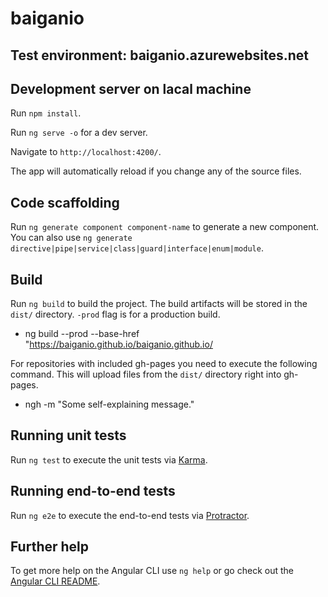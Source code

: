 # baiganio
## Test environment:  baiganio.azurewebsites.net

## Development server on lacal machine

Run `npm install`.

Run `ng serve -o` for a dev server. 

Navigate to `http://localhost:4200/`. 

The app will automatically reload if you change any of the source files.

## Code scaffolding

Run `ng generate component component-name` to generate a new component. You can also use `ng generate directive|pipe|service|class|guard|interface|enum|module`.

## Build

Run `ng build` to build the project. The build artifacts will be stored in the `dist/` directory. `-prod` flag is for a production build.
* ng build --prod --base-href "https://baiganio.github.io/baiganio.github.io/

For repositories with included gh-pages you need to execute the following command.
This will upload files from the `dist/` directory right into gh-pages.
* ngh -m "Some self-explaining message."

## Running unit tests

Run `ng test` to execute the unit tests via [Karma](https://karma-runner.github.io).

## Running end-to-end tests

Run `ng e2e` to execute the end-to-end tests via [Protractor](http://www.protractortest.org/).

## Further help

To get more help on the Angular CLI use `ng help` or go check out the [Angular CLI README](https://github.com/angular/angular-cli/blob/master/README.md).
